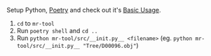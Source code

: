 Setup Python, [Poetry](https://python-poetry.org/) and check out it's [Basic Usage](https://python-poetry.org/docs/basic-usage/). 

1. `cd` to `mr-tool`
2. Run `poetry shell` and `cd ..`
3. Run `python mr-tool/src/__init.py__ <filename>` (eg. `python mr-tool/src/__init.py__ "Tree/D00096.obj"`)
